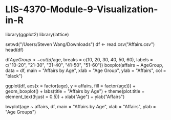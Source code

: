 # LIS-4370-Module-9-Visualization-in-R

library(ggplot2)
library(lattice)

setwd("/Users/Steven Wang/Downloads")
df <- read.csv("Affairs.csv")
head(df)

df$AgeGroup <- cut(df$age, breaks = c(10, 20, 30, 40, 50, 60), labels = c("10-20", "21-30", "31-40", "41-50", "51-60")) 
boxplot(affairs ~ AgeGroup, data = df, main = "Affairs by Age", xlab = "Age Group", ylab = "Affairs", col = "black")

ggplot(df, aes(x = factor(age), y = affairs, fill = factor(age))) + geom_boxplot() + labs(title = "Affairs by Age") + theme(plot.title = element_text(hjust = 0.5)) + xlab("Age") + ylab("Affairs")

bwplot(age ~ affairs, df, main = "Affairs by Age", xlab = "Affairs", ylab = "Age Groups")
